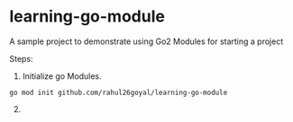 # learning-go-module
A sample project to demonstrate using Go2 Modules for starting a project

Steps:
1. Initialize go Modules.
```
go mod init github.com/rahul26goyal/learning-go-module
```

2. 
